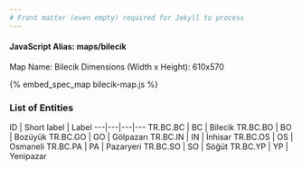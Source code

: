 ```yaml
---
# Front matter (even empty) required for Jekyll to process
---
```


#### JavaScript Alias: maps/bilecik

Map Name: Bilecik
Dimensions (Width x Height): 610x570



{% embed_spec_map bilecik-map.js %}

### List of Entities

ID | Short label | Label
---|---|---|---
TR.BC.BC | BC | Bilecik
TR.BC.BO | BO | Bozüyük
TR.BC.GO | GO | Gölpazarı
TR.BC.IN | IN | İnhisar
TR.BC.OS | OS | Osmaneli
TR.BC.PA | PA | Pazaryeri
TR.BC.SO | SO | Söğüt
TR.BC.YP | YP | Yenipazar